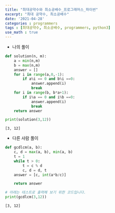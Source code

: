 ```yaml
---
title: "최대공약수와 최소공배수_프로그래머스_파이썬"
excerpt: "최대 공약수, 최소공배수"
date: '2021-04-28'
categories : programmers
tags : [최대공약수, 최소공배수, programmers, python3]
use_math : true
---
```




* 나의 풀이


```python
def solution(n, m):
    a = min(n,m)
    b = max(n,m)
    answer = []
    for i in range(a,0,-1):
        if a%i == 0 and b%i ==0:
            answer.append(i)
            break
    for i in range(b, b*a+1):
        if i%a == 0 and i%b ==0:
            answer.append(i)
            break
    return answer

print(solution(3,12))
```

    [3, 12]


* 다른 사람 풀이


```python
def gcdlcm(a, b):
    c, d = max(a, b), min(a, b)
    t = 1
    while t > 0:
        t = c % d
        c, d = d, t
    answer = [c, int(a*b/c)]

    return answer

# 아래는 테스트로 출력해 보기 위한 코드입니다.
print(gcdlcm(3,12))
```

    [3, 12]



```python

```
